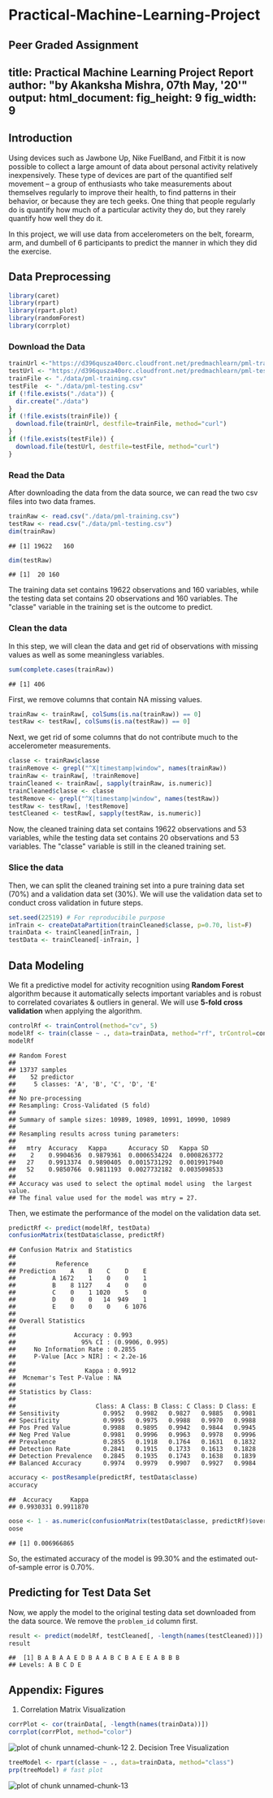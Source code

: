 # Practical-Machine-Learning-Project
 Peer Graded Assignment
 ---
 title: Practical Machine Learning Project Report
 author: "by Akanksha Mishra, 07th May, '20'"
 output:
   html_document:
     fig_height: 9
     fig_width: 9
 ---

 ## Introduction  
 Using devices such as Jawbone Up, Nike FuelBand, and Fitbit it is now possible to collect a large amount of data about personal activity relatively inexpensively. These type of devices are part of the quantified self movement – a group of enthusiasts who take measurements about themselves regularly to improve their health, to find patterns in their behavior, or because they are tech geeks. One thing that people regularly do is quantify how much of a particular activity they do, but they rarely quantify how well they do it.  

 In this project, we will use data from accelerometers on the belt, forearm, arm, and dumbell of 6 participants to predict the manner in which they did the exercise.  

 ## Data Preprocessing  

 ```r
 library(caret)
 library(rpart)
 library(rpart.plot)
 library(randomForest)
 library(corrplot)
 ```
 ### Download the Data

 ```r
 trainUrl <-"https://d396qusza40orc.cloudfront.net/predmachlearn/pml-training.csv"
 testUrl <- "https://d396qusza40orc.cloudfront.net/predmachlearn/pml-testing.csv"
 trainFile <- "./data/pml-training.csv"
 testFile  <- "./data/pml-testing.csv"
 if (!file.exists("./data")) {
   dir.create("./data")
 }
 if (!file.exists(trainFile)) {
   download.file(trainUrl, destfile=trainFile, method="curl")
 }
 if (!file.exists(testFile)) {
   download.file(testUrl, destfile=testFile, method="curl")
 }
 ```
 ### Read the Data
 After downloading the data from the data source, we can read the two csv files into two data frames.  

 ```r
 trainRaw <- read.csv("./data/pml-training.csv")
 testRaw <- read.csv("./data/pml-testing.csv")
 dim(trainRaw)
 ```

 ```
 ## [1] 19622   160
 ```

 ```r
 dim(testRaw)
 ```

 ```
 ## [1]  20 160
 ```
 The training data set contains 19622 observations and 160 variables, while the testing data set contains 20 observations and 160 variables. The "classe" variable in the training set is the outcome to predict.

 ### Clean the data
 In this step, we will clean the data and get rid of observations with missing values as well as some meaningless variables.

 ```r
 sum(complete.cases(trainRaw))
 ```

 ```
 ## [1] 406
 ```
 First, we remove columns that contain NA missing values.

 ```r
 trainRaw <- trainRaw[, colSums(is.na(trainRaw)) == 0]
 testRaw <- testRaw[, colSums(is.na(testRaw)) == 0]
 ```
 Next, we get rid of some columns that do not contribute much to the accelerometer measurements.

 ```r
 classe <- trainRaw$classe
 trainRemove <- grepl("^X|timestamp|window", names(trainRaw))
 trainRaw <- trainRaw[, !trainRemove]
 trainCleaned <- trainRaw[, sapply(trainRaw, is.numeric)]
 trainCleaned$classe <- classe
 testRemove <- grepl("^X|timestamp|window", names(testRaw))
 testRaw <- testRaw[, !testRemove]
 testCleaned <- testRaw[, sapply(testRaw, is.numeric)]
 ```
 Now, the cleaned training data set contains 19622 observations and 53 variables, while the testing data set contains 20 observations and 53 variables. The "classe" variable is still in the cleaned training set.

 ### Slice the data
 Then, we can split the cleaned training set into a pure training data set (70%) and a validation data set (30%). We will use the validation data set to conduct cross validation in future steps.  

 ```r
 set.seed(22519) # For reproducibile purpose
 inTrain <- createDataPartition(trainCleaned$classe, p=0.70, list=F)
 trainData <- trainCleaned[inTrain, ]
 testData <- trainCleaned[-inTrain, ]
 ```

 ## Data Modeling
 We fit a predictive model for activity recognition using **Random Forest** algorithm because it automatically selects important variables and is robust to correlated covariates & outliers in general. We will use **5-fold cross validation** when applying the algorithm.  

 ```r
 controlRf <- trainControl(method="cv", 5)
 modelRf <- train(classe ~ ., data=trainData, method="rf", trControl=controlRf, ntree=250)
 modelRf
 ```

 ```
 ## Random Forest
 ##
 ## 13737 samples
 ##    52 predictor
 ##     5 classes: 'A', 'B', 'C', 'D', 'E'
 ##
 ## No pre-processing
 ## Resampling: Cross-Validated (5 fold)
 ##
 ## Summary of sample sizes: 10989, 10989, 10991, 10990, 10989
 ##
 ## Resampling results across tuning parameters:
 ##
 ##   mtry  Accuracy   Kappa      Accuracy SD   Kappa SD    
 ##    2    0.9904636  0.9879361  0.0006534224  0.0008263772
 ##   27    0.9913374  0.9890405  0.0015731292  0.0019917940
 ##   52    0.9850766  0.9811193  0.0027732182  0.0035098533
 ##
 ## Accuracy was used to select the optimal model using  the largest value.
 ## The final value used for the model was mtry = 27.
 ```
 Then, we estimate the performance of the model on the validation data set.  

 ```r
 predictRf <- predict(modelRf, testData)
 confusionMatrix(testData$classe, predictRf)
 ```

 ```
 ## Confusion Matrix and Statistics
 ##
 ##           Reference
 ## Prediction    A    B    C    D    E
 ##          A 1672    1    0    0    1
 ##          B    8 1127    4    0    0
 ##          C    0    1 1020    5    0
 ##          D    0    0   14  949    1
 ##          E    0    0    0    6 1076
 ##
 ## Overall Statistics
 ##                                          
 ##                Accuracy : 0.993          
 ##                  95% CI : (0.9906, 0.995)
 ##     No Information Rate : 0.2855         
 ##     P-Value [Acc > NIR] : < 2.2e-16      
 ##                                          
 ##                   Kappa : 0.9912         
 ##  Mcnemar's Test P-Value : NA             
 ##
 ## Statistics by Class:
 ##
 ##                      Class: A Class: B Class: C Class: D Class: E
 ## Sensitivity            0.9952   0.9982   0.9827   0.9885   0.9981
 ## Specificity            0.9995   0.9975   0.9988   0.9970   0.9988
 ## Pos Pred Value         0.9988   0.9895   0.9942   0.9844   0.9945
 ## Neg Pred Value         0.9981   0.9996   0.9963   0.9978   0.9996
 ## Prevalence             0.2855   0.1918   0.1764   0.1631   0.1832
 ## Detection Rate         0.2841   0.1915   0.1733   0.1613   0.1828
 ## Detection Prevalence   0.2845   0.1935   0.1743   0.1638   0.1839
 ## Balanced Accuracy      0.9974   0.9979   0.9907   0.9927   0.9984
 ```

 ```r
 accuracy <- postResample(predictRf, testData$classe)
 accuracy
 ```

 ```
 ##  Accuracy     Kappa
 ## 0.9930331 0.9911870
 ```

 ```r
 oose <- 1 - as.numeric(confusionMatrix(testData$classe, predictRf)$overall[1])
 oose
 ```

 ```
 ## [1] 0.006966865
 ```
 So, the estimated accuracy of the model is 99.30% and the estimated out-of-sample error is 0.70%.

 ## Predicting for Test Data Set
 Now, we apply the model to the original testing data set downloaded from the data source. We remove the `problem_id` column first.  

 ```r
 result <- predict(modelRf, testCleaned[, -length(names(testCleaned))])
 result
 ```

 ```
 ##  [1] B A B A A E D B A A B C B A E E A B B B
 ## Levels: A B C D E
 ```

 ## Appendix: Figures
 1. Correlation Matrix Visualization  

 ```r
 corrPlot <- cor(trainData[, -length(names(trainData))])
 corrplot(corrPlot, method="color")
 ```

 ![plot of chunk unnamed-chunk-12](figure/unnamed-chunk-12-1.png)
 2. Decision Tree Visualization

 ```r
 treeModel <- rpart(classe ~ ., data=trainData, method="class")
 prp(treeModel) # fast plot
 ```

 ![plot of chunk unnamed-chunk-13](figure/unnamed-chunk-13-1.png)
